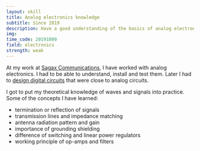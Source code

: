 ```yaml
---
layout: skill
title: Analog electronics knowledge
subtitle: Since 2019
description: Have a good understanding of the basics of analog electronics
img: 
time_code: 20191000
field: electronics
strength: weak
---
```


At my work at <a href="https://sagaxcommunications.com/">Sagax Communications</a>, I have worked with analog electronics. I had to be able to understand, install and test them. Later I had to <a href="{{ '/projects/synth/' | relative_url}}">design digital circuits</a> that were close to analog circuits.

I got to put my theoretical knowledge of waves and signals into practice. Some of the concepts I have learned:
- termination or reflection of signals
- transmission lines and impedance matching
- antenna radiation pattern and gain
- importance of grounding shielding
- difference of switching and linear power regulators
- working principle of op-amps and filters
